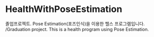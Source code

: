 # HealthWithPoseEstimation
졸업프로젝트. Pose Estimation(포즈인식)을 이용한 헬스 프로그램입니다. /Graduation project. This is a health program using Pose Estimation.

